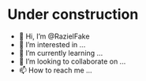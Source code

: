 # Under construction 



- 👋 Hi, I’m @RazielFake
- 👀 I’m interested in ...
- 🌱 I’m currently learning ...
- 💞️ I’m looking to collaborate on ...
- 📫 How to reach me ...

<!---
RazielFake/RazielFake is a ✨ special ✨ repository because its `README.md` (this file) appears on your GitHub profile.
You can click the Preview link to take a look at your changes.
--->


